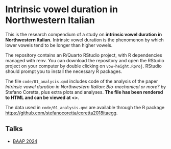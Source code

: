 # Intrinsic vowel duration in Northwestern Italian

This is the research compendium of a study on **intrinsic vowel duration in Northwestern Italian.** Intrinsic vowel duration is the phenomenon by which lower vowels tend to be longer than higher vowels.

The repository contains an R/Quarto RStudio project, with R dependencies managed with renv. You can download the repository and open the RStudio project on your computer by double clicking on `vow-height.Rproj`. RStudio should prompt you to install the necessary R packages.

The file `code/01_analysis.qmd` includes code of the analysis of the paper *Intrinsic vowel duration in Northwestern Italian: Bio-mechanical or more?* by Stefano Coretta, plus extra plots and analyses. **The file has been rendered to HTML and can be viewed at <>**.

The data used in `code/01_analysis.qmd` are available through the R package <https://github.com/stefanocoretta/coretta2018itaegg>.


## Talks

- [BAAP 2024](comm/talks/2024-baap/)
